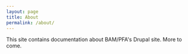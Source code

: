 ```yaml
---
layout: page
title: About
permalink: /about/
---
```


This site contains documentation about BAM/PFA's Drupal site. More to come.
